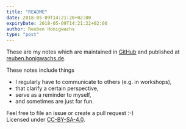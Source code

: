 ```yaml
---
title: "README"
date: 2018-05-09T14:21:20+02:00
expiryDate: 2018-05-09T14:21:22+02:00
author: Reuben Honigwachs
type: "post"
---
```

These are my notes which are maintained in [GitHub](https://github.com/YaguraStation/notes) and published at [reuben.honigwachs.de](https://reuben.honigwachs.de). 

These notes include things

- I regularly have to communicate to others (e.g. in workshops), 
- that clarify a certain perspective, 
- serve as a reminder to myself, 
- and sometimes are just for fun.  

Feel free to file an issue or create a pull request :-)<br>
Licensed under [CC-BY-SA-4.0](https://creativecommons.org/licenses/by-sa/4.0/). 
